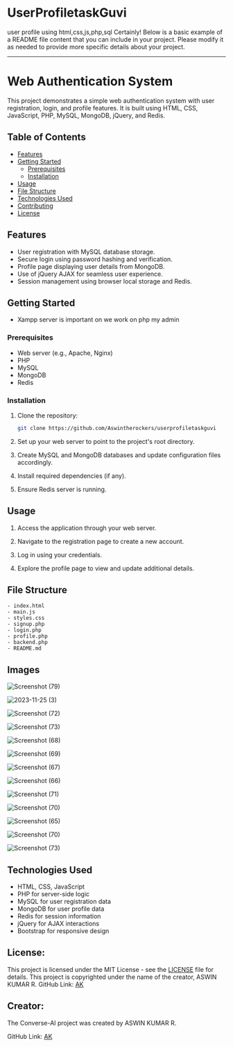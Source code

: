 # UserProfiletaskGuvi
user profile using html,css,js,php,sql
Certainly! Below is a basic example of a README file content that you can include in your project. Please modify it as needed to provide more specific details about your project.

---

# Web Authentication System

This project demonstrates a simple web authentication system with user registration, login, and profile features. It is built using HTML, CSS, JavaScript, PHP, MySQL, MongoDB, jQuery, and Redis.

## Table of Contents

- [Features](#features)
- [Getting Started](#getting-started)
  - [Prerequisites](#prerequisites)
  - [Installation](#installation)
- [Usage](#usage)
- [File Structure](#file-structure)
- [Technologies Used](#technologies-used)
- [Contributing](#contributing)
- [License](#license)

## Features

- User registration with MySQL database storage.
- Secure login using password hashing and verification.
- Profile page displaying user details from MongoDB.
- Use of jQuery AJAX for seamless user experience.
- Session management using browser local storage and Redis.

## Getting Started
 - Xampp server is important on we work on php my admin
### Prerequisites

- Web server (e.g., Apache, Nginx)
- PHP
- MySQL
- MongoDB
- Redis

### Installation

1. Clone the repository:

   ```bash
   git clone https://github.com/Aswintherockers/userprofiletaskguvi
   ```

2. Set up your web server to point to the project's root directory.

3. Create MySQL and MongoDB databases and update configuration files accordingly.

4. Install required dependencies (if any).

5. Ensure Redis server is running.

## Usage

1. Access the application through your web server.

2. Navigate to the registration page to create a new account.

3. Log in using your credentials.

4. Explore the profile page to view and update additional details.

## File Structure

```
- index.html
- main.js
- styles.css
- signup.php
- login.php
- profile.php
- backend.php
- README.md
```
## Images
![Screenshot (79)](https://github.com/Aswintherockers/userprofiletaskguvi/assets/110334860/a7b1dd2d-42b2-48dd-a2fb-f7b9f6b9d128)

![2023-11-25 (3)](https://github.com/Aswintherockers/userprofiletaskguvi/assets/110334860/6e54deee-1884-451a-b96d-2341e98aa38c)

![Screenshot (72)](https://github.com/Aswintherockers/userprofiletaskguvi/assets/110334860/3db0fed0-a429-40b6-886c-982df1459f24)

![Screenshot (73)](https://github.com/Aswintherockers/userprofiletaskguvi/assets/110334860/eb96a603-ee28-4abb-8d1a-bb93597c0052)

![Screenshot (68)](https://github.com/Aswintherockers/userprofiletaskguvi/assets/110334860/c0c1461d-ec14-492c-9b15-eb3906d9af63)

![Screenshot (69)](https://github.com/Aswintherockers/userprofiletaskguvi/assets/110334860/375c1057-ba27-4bc6-aaea-8e46b6852e10)

![Screenshot (67)](https://github.com/Aswintherockers/userprofiletaskguvi/assets/110334860/b7ba92fc-8b15-4c02-b70f-5cccd0681901)

![Screenshot (66)](https://github.com/Aswintherockers/userprofiletaskguvi/assets/110334860/e2db94f7-5ef3-49fe-9220-3f34e6692822)

![Screenshot (71)](https://github.com/Aswintherockers/userprofiletaskguvi/assets/110334860/5f3e9227-f233-4835-826f-23fcc2bfa20b)

![Screenshot (70)](https://github.com/Aswintherockers/userprofiletaskguvi/assets/110334860/d099b441-02a3-4871-a157-f57f95ea4394)

![Screenshot (65)](https://github.com/Aswintherockers/userprofiletaskguvi/assets/110334860/52cb48f3-3ee3-4076-a3ce-84abaceb184f)

![Screenshot (70)](https://github.com/Aswintherockers/userprofiletaskguvi/assets/110334860/f107e0e2-a63f-4d2a-b1fc-14de6ed70592)

![Screenshot (73)](https://github.com/Aswintherockers/userprofiletaskguvi/assets/110334860/fc150dc7-3a95-49ce-a5c9-4bcbc5d85514)
## Technologies Used

- HTML, CSS, JavaScript
- PHP for server-side logic
- MySQL for user registration data
- MongoDB for user profile data
- Redis for session information
- jQuery for AJAX interactions
- Bootstrap for responsive design

## License:

This project is licensed under the MIT License - see the [LICENSE](https://github.com/Aswintherockers/Converse-AI/blob/main/LICENSE) file for details.
This project is copyrighted under the name of the creator, ASWIN KUMAR R.
GitHub Link: [AK](https://github.com/Aswintherockers/Converse-AI)

## Creator:

The Converse-AI project was created by ASWIN KUMAR R.

GitHub Link: [AK](https://github.com/Aswintherockers/Converse-AI)
